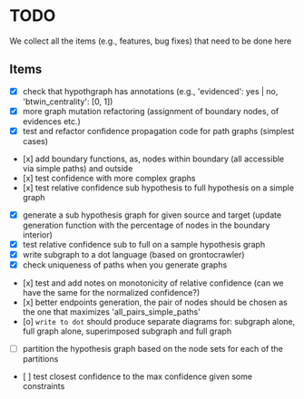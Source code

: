 # TODO

We collect all the items (e.g., features, bug fixes) that need to be done here

## Items

* [x] check that hypothgraph has annotations (e.g., 'evidenced': yes | no, 'btwin_centrality': [0, 1])
* [x] more graph mutation refactoring (assignment of boundary nodes, of evidences etc.)
* [x] test and refactor confidence propagation code for path graphs (simplest cases)
* [x] add boundary functions, as, nodes within boundary (all accessible via simple paths) and outside
* [x] test confidence with more complex graphs
* [x] test relative confidence sub hypothesis to full hypothesis on a simple graph
* [x] generate a sub hypothesis graph for given source and target (update generation function with the percentage of nodes in the boundary interior)
* [x] test relative confidence sub to full on a sample hypothesis graph
* [x] write subgraph to a dot language (based on grontocrawler)
* [x] check uniqueness of paths when you generate graphs
* [x] test and add notes on monotonicity of relative confidence (can we have the same for the normalized confidence?)
* [x] better endpoints generation, the pair of nodes should be chosen as the one that maximizes 'all_pairs_simple_paths'
* [o] `write to dot` should produce separate diagrams for: subgraph alone, full graph alone, superimposed subgraph and full graph
* [ ] partition the hypothesis graph based on the node sets for each of the partitions
* [ ] test closest confidence to the max confidence given some constraints

